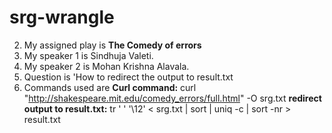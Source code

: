# srg-wrangle
2. My assigned play is **The Comedy of errors**
3. My speaker 1 is Sindhuja Valeti.
4. My speaker 2 is Mohan Krishna Alavala.
5. Question is 'How to redirect the output to result.txt
6. Commands used are
**Curl command:**  curl "http://shakespeare.mit.edu/comedy_errors/full.html" -O srg.txt 
**redirect output to result.txt:**  tr ' ' '\12' < srg.txt | sort | uniq -c | sort -nr > result.txt
